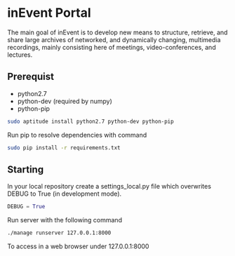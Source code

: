 inEvent Portal
==============

The main goal of inEvent is to develop new means to structure, retrieve, and share large archives of networked, and dynamically changing, multimedia recordings, mainly consisting here of meetings, video-conferences, and lectures.

Prerequist
----------

* python2.7
* python-dev (required by numpy)
* python-pip

```sh
sudo aptitude install python2.7 python-dev python-pip
```

Run pip to resolve dependencies with command

```sh
sudo pip install -r requirements.txt
```

Starting
--------

In your local repository create a settings_local.py file which overwrites DEBUG to True (in development mode). 

```python
DEBUG = True
```

Run server with the following command

```sh
./manage runserver 127.0.0.1:8000
```

To access in a web browser under 127.0.0.1:8000

